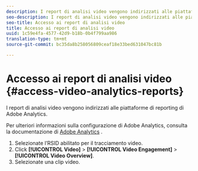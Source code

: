 ```yaml
---
description: I report di analisi video vengono indirizzati alle piattaforme di reporting di Adobe Analytics.
seo-description: I report di analisi video vengono indirizzati alle piattaforme di reporting di Adobe Analytics.
seo-title: Accesso ai report di analisi video
title: Accesso ai report di analisi video
uuid: 1c59e4fa-4577-42d9-b18b-0b4f799aa986
translation-type: tm+mt
source-git-commit: bc35da8b258056809ceaf18e33bed631047bc81b

---
```



# Accesso ai report di analisi video {#access-video-analytics-reports}

I report di analisi video vengono indirizzati alle piattaforme di reporting di Adobe Analytics.

Per ulteriori informazioni sulla configurazione di Adobe Analytics, consulta la documentazione di [Adobe Analytics](https://microsite.omniture.com/t2/help/en_US/reference/) .
1. Selezionate l’RSID abilitato per il tracciamento video.
1. Click **[!UICONTROL Video]** > **[!UICONTROL Video Engagement]** > **[!UICONTROL Video Overview]**.
1. Selezionate una clip video.